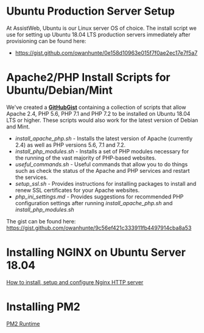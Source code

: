 <!-- TITLE: Install/Setup Scripts -->
<!-- SUBTITLE: A reference collection of Linux-specific install/setup scripts -->

# Ubuntu Production Server Setup
At AssistWeb, Ubuntu is our Linux server OS of choice. The install script we use for setting up Ubuntu 18.04 LTS production servers immediately after provisioning can be found here:

* https://gist.github.com/owanhunte/0e158d10963e015f7f0ae2ec17e7f5a7

# Apache2/PHP Install Scripts for Ubuntu/Debian/Mint
We've created a [**GitHubGist**](https://gist.github.com/owanhunte/9c56ef421c333911fb4497914cba8a53) containing a collection of scripts that allow Apache 2.4, PHP 5.6, PHP 7.1 and PHP 7.2 to be installed on Ubuntu 18.04 LTS or higher. These scripts would also work for the latest version of Debian and Mint.

*   _install_apache_php.sh_ - Installs the latest version of Apache (currently 2.4) as well as PHP versions 5.6, 7.1 and 7.2.
*   _install_php_modules.sh_ - Installs a set of PHP modules necessary for the running of the vast majority of PHP-based websites.
*   _useful_commands.sh_ - Useful commands that allow you to do things such as check the status of the Apache and PHP services and restart the services.
*   _setup_ssl.sh_ - Provides instructions for installing packages to install and renew SSL certificates for your Apache websites.
*   _php_ini_settings.md_ - Provides suggestions for recommended PHP configuration settings after running _install_apache_php.sh_ and _install_php_modules.sh_

The gist can be found here: https://gist.github.com/owanhunte/9c56ef421c333911fb4497914cba8a53

# Installing NGINX on Ubuntu Server 18.04
[How to install, setup and configure Nginx HTTP server](/install-setup-scripts/install-nginx-server)

# Installing PM2
[PM2 Runtime](/install-setup-scripts/install-pm-2)